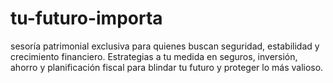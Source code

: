 # tu-futuro-importa
sesoría patrimonial exclusiva para quienes buscan seguridad, estabilidad y crecimiento financiero. Estrategias a tu medida en seguros, inversión, ahorro y planificación fiscal para blindar tu futuro y proteger lo más valioso.
